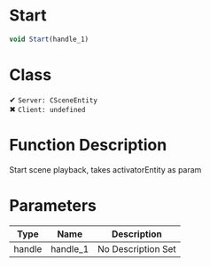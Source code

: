 # Start
```js
void Start(handle_1)
```
# Class
✔ `Server: CSceneEntity`  
✖ `Client: undefined`  

# Function Description
Start scene playback, takes activatorEntity as param
# Parameters
Type|Name|Description
--|--|--
handle|handle_1|No Description Set
